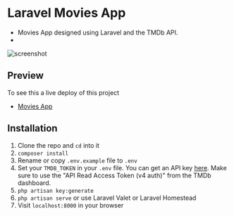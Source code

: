 # Laravel Movies App

* Movies App designed using Laravel and the TMDb API.
* 
![screenshot](https://user-images.githubusercontent.com/4316355/78681326-98bd1480-78ba-11ea-9cd8-3052397a87a7.png)

## Preview
To see this a live deploy of this project

  * [Movies App](http://movies-app-laravel.herokuapp.com/)



## Installation

1. Clone the repo and `cd` into it
1. `composer install`
1. Rename or copy `.env.example` file to `.env`
1. Set your `TMDB_TOKEN` in your `.env` file. You can get an API key [here](https://www.themoviedb.org/documentation/api). Make sure to use the "API Read Access Token (v4 auth)" from the TMDb dashboard.
1. `php artisan key:generate`
1. `php artisan serve` or use Laravel Valet or Laravel Homestead
1. Visit `localhost:8000` in your browser
